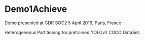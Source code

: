 # Demo1Achieve

Demo presented at GDR SOC2 5 April 2019, Paris, France 

Heterogeneous Partitioning for pretrained YOLOv2 COCO DataSet. 
